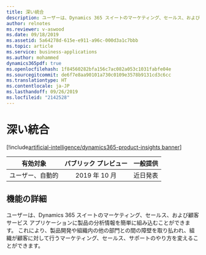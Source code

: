 ```yaml
---
title: 深い統合
description: ユーザーは、Dynamics 365 スイートのマーケティング、セールス、および顧客サービス アプリケーションに製品の分析情報を簡単に組み込むことができます。 これにより、製品開発や組織内の他の部門との間の障壁を取り払われ、組織が顧客に対して行うマーケティング、セールス、サポートのやり方を変えることができます。
author: relnotes
ms.reviewer: v-aswood
ms.date: 09/18/2019
ms.assetid: 5a64278d-615e-e911-a96c-000d3a1c7bbb
ms.topic: article
ms.service: business-applications
ms.author: mohammed
dynamics365pdf: true
ms.openlocfilehash: 1f84560282bfa156c7ac082a053c1031fabfe04e
ms.sourcegitcommit: de6f7e8aa90101a730c0109e3578b9131cd3c6cc
ms.translationtype: HT
ms.contentlocale: ja-JP
ms.lasthandoff: 09/26/2019
ms.locfileid: "2142528"
---
```

# <a name="deep-integration"></a>深い統合
[!include[artificial-intelligence/dynamics365-product-insights banner](../includes/artificial-intelligence/dynamics365-product-insights.md)]

| 有効対象    |  パブリック プレビュー | 一般提供 | 
| ---------- | :----------: |:----------: |
|ユーザー、自動的|2019 年 10 月| 近日発表|






## <a name="feature-details"></a>機能の詳細
<!--feature detail start -->
ユーザーは、Dynamics 365 スイートのマーケティング、セールス、および顧客サービス アプリケーションに製品の分析情報を簡単に組み込むことができます。 これにより、製品開発や組織内の他の部門との間の障壁を取り払われ、組織が顧客に対して行うマーケティング、セールス、サポートのやり方を変えることができます。
<!--feature detail end -->











